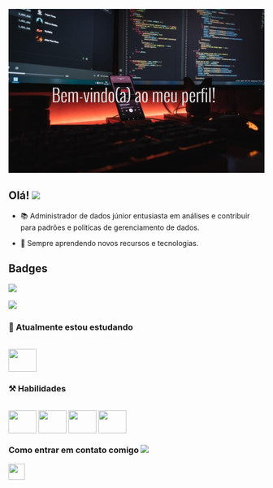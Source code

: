 ![Banner_GitHub](https://github.com/EnzoFerreiraAguiar/EnzoFerreiraAguiar/blob/master/Banner_GitHub.jpg)


## Olá! <img src="https://github.com/TheDudeThatCode/TheDudeThatCode/blob/master/Assets/Hi.gif" width="29px">

- 📚 Administrador de dados júnior entusiasta em análises e contribuir para padrões e políticas de gerenciamento de dados.

- 🚀 Sempre aprendendo novos recursos e tecnologias. 

## Badges

<a href="http://www.github.com/EnzoFerreiraAguiar"><img src="https://github-readme-stats.vercel.app/api?username=EnzoFerreiraAguiar&theme=dark&hide_border=false&include_all_commits=true&count_private=true" /></a>

<a href="http://www.github.com/EnzoFerreiraAguiar"><img src="https://github-readme-streak-stats.herokuapp.com/?user=EnzoFerreiraAguiar&theme=dark&hide_border=false" /></a>



### 🧠 Atualmente estou estudando

<div style="display align inline_block"><br/>
 <img align="center" height= "45" width= "55" src="https://upload.wikimedia.org/wikipedia/commons/thumb/c/cf/New_Power_BI_Logo.svg/600px-New_Power_BI_Logo.svg.png?20210102182532" />

</div>
   

### ⚒️ Habilidades

<div style="display align inline_block"><br/>
  <img align="center" height= "45" width= "55" src="https://raw.githubusercontent.com/danielcranney/readme-generator/main/public/icons/skills/oracle-colored.svg" />
  <img align="center" height= "45" width= "55" src="https://img.icons8.com/color/256/mysql-logo.png" />  
  <img align="center" height= "45" width= "55" src="https://cdn.jsdelivr.net/gh/devicons/devicon/icons/microsoftsqlserver/microsoftsqlserver-plain-wordmark.svg" /> 
  <img align="center" height= "45" width= "55" src="https://cdn.jsdelivr.net/gh/devicons/devicon/icons/postgresql/postgresql-original-wordmark.svg" />  
</div>
                                                                                      
### Como entrar em contato comigo <img src="https://github.com/TheDudeThatCode/TheDudeThatCode/blob/master/Assets/Handshake.gif" height="32px">

<a href="https://www.linkedin.com/in/enzo-ferreira-aguiar/" target="_blank" rel="noreferrer"><img src="https://raw.githubusercontent.com/danielcranney/readme-generator/main/public/icons/socials/linkedin.svg" width="32" height="32" /></a></p>


